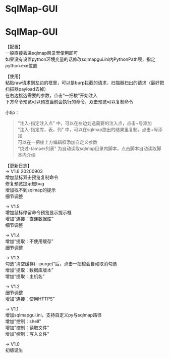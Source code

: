 # SqlMap-GUI
SqlMap-GUI
====
【配置】<br>
一般直接丢进sqlmap目录里使用即可<br>
如果没有设置python环境变量的话修改sqlmapgui.ini内PythonPath项，指定python.exe位置<br>

【使用】<br>
粘贴raw请求到左边的框里，可以是burp拦截的请求、扫描器扫出的请求（最好把扫描器payload去掉）<br>
在右边挑选需要的参数，点击“一把梭”开始注入<br>
下方命令预览可以预览当前会执行的命令，双击预览可以复制命令<br>

小tip：<br>
>"注入-指定注入点" 中，可以在左边划选需要的注入点，点击+号添加<br>
>"注入-指定库，表，列" 中，可以在sqlmap跑出的结果里复制，点击+号添加<br>
>可以在一把梭上方编辑框添加自定义参数<br>
>"绕过-tamper列表" 为自动读取sqlmap目录内脚本，点击脚本自动读取脚本内介绍<br>

【更新日志】<br>
-> V1.6 20200903<br>
增加鼠标双击预览复制命令<br>
修复预览提示框bug<br>
增加找不到sqlmap的提示<br>
细节调整<br>

-> V1.5<br>
增加鼠标停留命令预览显示提示框<br>
增加“连接：直连数据库”<br>
细节调整<br>

-> V1.4<br>
增加“提取：不使用缓存”<br>
细节调整<br>


-> V1.3<br>
勾选“清空缓存(--purge)”后，点击一把梭会自动取消勾选<br>
增加“提取：数据库版本”<br>
增加“提取：主机名”<br>

-> V1.2<br>
细节调整<br>
增加“连接：使用HTTPS”<br>

-> V1.1<br>
增加sqlmapgui.ini，支持自定义py与sqlmap路径<br>
增加"控制：shell"<br>
增加"控制：读取文件"<br>
增加"控制：写入文件"<br>

-> V1.0<br>
初版诞生<br>

